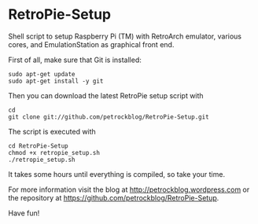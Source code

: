 RetroPie-Setup
==============

Shell script to setup Raspberry Pi (TM) with RetroArch emulator, various cores, and EmulationStation as graphical front end.

First of all, make sure that Git is installed:

```shell
sudo apt-get update
sudo apt-get install -y git
```

Then you can download the latest RetroPie setup script with

```shell
cd
git clone git://github.com/petrockblog/RetroPie-Setup.git
```

The script is executed with 

```shell
cd RetroPie-Setup
chmod +x retropie_setup.sh
./retropie_setup.sh
```

It takes some hours until everything is compiled, so take your time.

For more information visit the blog at http://petrockblog.wordpress.com or the repository at https://github.com/petrockblog/RetroPie-Setup.

Have fun!
